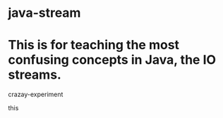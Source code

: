 # java-stream
# This is for teaching the most confusing concepts in Java, the IO streams.

crazay-experiment

this
